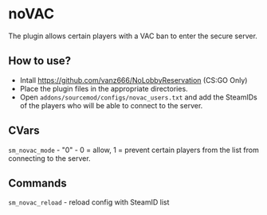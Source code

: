 # noVAC
The plugin allows certain players with a VAC ban to enter the secure server.
## How to use?
- Intall https://github.com/vanz666/NoLobbyReservation (CS:GO Only)
- Place the plugin files in the appropriate directories.
- Open ``` addons/sourcemod/configs/novac_users.txt ``` and add the SteamIDs of the players who will be able to connect to the server.
## CVars
``` sm_novac_mode ``` - "0" - 0 = allow, 1 = prevent certain players from the list from connecting to the server.
## Commands
``` sm_novac_reload ``` - reload config with SteamID list
